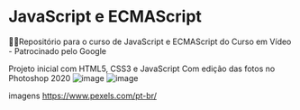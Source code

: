 # JavaScript e ECMAScript
:woman_technologist:Repositório para o curso de JavaScript e ECMAScript do Curso em Vídeo - Patrocinado pelo Google

Projeto inicial com HTML5, CSS3 e JavaScript
Com edição das fotos no Photoshop 2020
![image](https://user-images.githubusercontent.com/41654616/115156609-61e81580-a05b-11eb-8b8e-4810d57e4d2a.png)
![image](https://user-images.githubusercontent.com/41654616/115324839-fab48900-a160-11eb-83ec-6caf9d0a6da1.png)

imagens https://www.pexels.com/pt-br/
